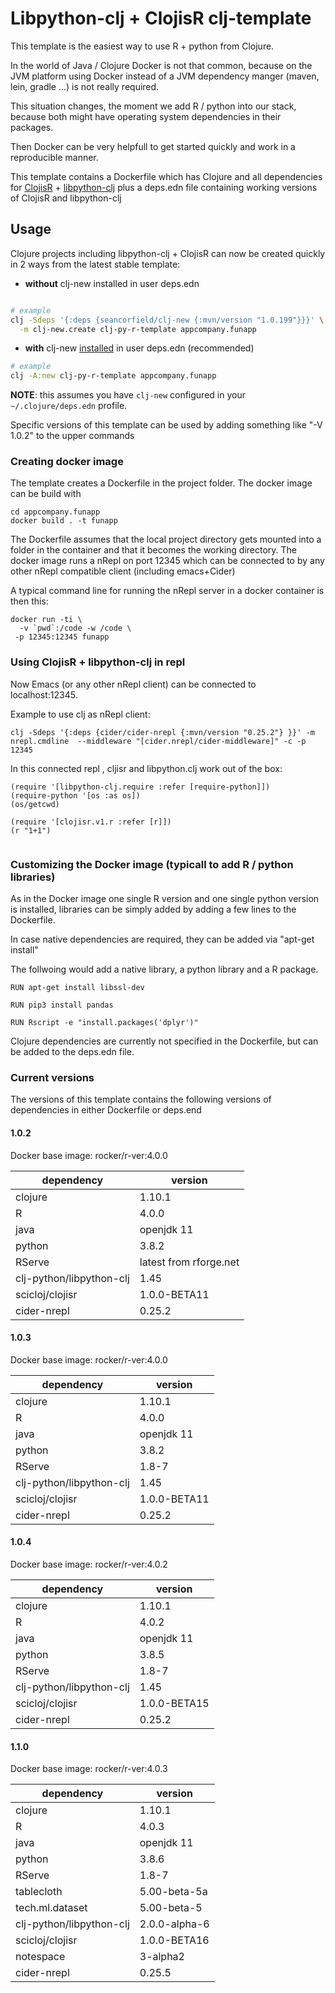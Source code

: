 # Libpython-clj + ClojisR  clj-template

This template is the easiest way to use R + python from Clojure.

In the world of Java / Clojure Docker is not that common, because on the JVM platform using Docker instead of a JVM dependency manger (maven, lein, gradle ...) is not really required.

This situation changes, the moment we add R / python into our stack, because both might have operating system dependencies in their packages.

Then Docker can be very helpfull to get started quickly and work in a reproducible manner.

This template contains a Dockerfile which has Clojure and all dependencies for [ClojisR](https://github.com/scicloj/clojisr) + [libpython-clj](https://github.com/clj-python/libpython-clj) plus a deps.edn file containing working versions of ClojisR and libpython-clj




## Usage

Clojure projects including libpython-clj + ClojisR can now be created quickly in 2 ways from the latest stable template:


-   **without** clj-new installed in user deps.edn

```bash 

# example
clj -Sdeps '{:deps {seancorfield/clj-new {:mvn/version "1.0.199"}}}' \
  -m clj-new.create clj-py-r-template appcompany.funapp
```

-    **with** clj-new [installed](https://github.com/seancorfield/clj-new) in user deps.edn (recommended)

```bash 
# example
clj -A:new clj-py-r-template appcompany.funapp
```

   **NOTE**: this assumes you have `clj-new` configured in your `~/.clojure/deps.edn`
   profile. 

Specific versions of this template can be used by adding something like "-V 1.0.2" to the upper commands

### Creating docker image
The template creates a Dockerfile in the project folder.
The docker image can be build with

```
cd appcompany.funapp
docker build . -t funapp
```

The Dockerfile assumes that the local project directory gets mounted into a folder in the container and that it becomes the working directory. The docker image runs a nRepl on port 12345 which can be connected to by any other nRepl compatible client (including emacs+Cider)

A typical command line for running the nRepl server in a docker container is then this:

```
docker run -ti \
  -v `pwd`:/code -w /code \
 -p 12345:12345 funapp
 ```
 ### Using ClojisR + libpython-clj in repl
 
 
 Now Emacs (or any other nRepl client) can be connected to localhost:12345.
 
 Example to use clj as nRepl client:
 ```
 clj -Sdeps '{:deps {cider/cider-nrepl {:mvn/version "0.25.2"} }}' -m nrepl.cmdline  --middleware "[cider.nrepl/cider-middleware]" -c -p 12345
 ```
 
 
 In this connected repl , cljisr and libpython.clj work out of the box:
 
 ```
(require '[libpython-clj.require :refer [require-python]])
(require-python '[os :as os])
(os/getcwd)

(require '[clojisr.v1.r :refer [r]])
(r "1+1")
         
 ```

### Customizing the Docker image (typicall to add R / python libraries)

As in the Docker image one single R version and one single python version is installed,
libraries can be simply added by adding a few lines to the Dockerfile.

In case native dependencies are required, they can be added via "apt-get install"

The follwoing would add a native library, a python library and a R package.


```
RUN apt-get install libssl-dev

RUN pip3 install pandas

RUN Rscript -e "install.packages('dplyr')"

```

Clojure dependencies are currently not specified in the Dockerfile, but can be added to the deps.edn file.

### Current versions

The versions of this template contains the following versions of dependencies in  either Dockerfile or deps.end

#### 1.0.2

Docker base image: rocker/r-ver:4.0.0

|dependency|version|
|----------|-------|
| clojure | 1.10.1|
|R         | 4.0.0 |
|java |  openjdk 11|
| python| 3.8.2|
| RServe| latest from rforge.net|
|clj-python/libpython-clj| 1.45|
|scicloj/clojisr |1.0.0-BETA11|
|cider-nrepl | 0.25.2|

#### 1.0.3

Docker base image: rocker/r-ver:4.0.0

|dependency|version|
|----------|-------|
| clojure | 1.10.1|
|R         | 4.0.0 |
|java |  openjdk 11|
| python| 3.8.2|
| RServe| 1.8-7|
|clj-python/libpython-clj| 1.45|
|scicloj/clojisr |1.0.0-BETA11|
|cider-nrepl | 0.25.2|

#### 1.0.4

Docker base image: rocker/r-ver:4.0.2

|dependency|version|
|----------|-------|
| clojure | 1.10.1|
|R         | 4.0.2 |
|java |  openjdk 11|
| python| 3.8.5|
| RServe| 1.8-7|
|clj-python/libpython-clj| 1.45|
|scicloj/clojisr |1.0.0-BETA15|
|cider-nrepl | 0.25.2|


#### 1.1.0 

Docker base image: rocker/r-ver:4.0.3

|dependency|version|
|----------|-------|
| clojure | 1.10.1|
|R         | 4.0.3 |
|java |  openjdk 11|
|python| 3.8.6|
|RServe| 1.8-7|
|tablecloth  | 5.00-beta-5a |
|tech.ml.dataset | 5.00-beta-5 |
|clj-python/libpython-clj| 2.0.0-alpha-6|
|scicloj/clojisr |1.0.0-BETA16|
|notespace | 3-alpha2 |
|cider-nrepl | 0.25.5|



